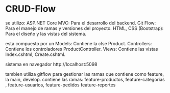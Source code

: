 # CRUD-Flow

se utilizo: ASP.NET Core MVC: Para el desarrollo del backend.
Git Flow: Para el manejo de ramas y versiones del proyecto.
HTML, CSS (Bootstrap): Para el diseño y las vistas del sistema.

esta compuesto por un Models: Contiene la clse  Product.
Controllers: Contiene los controladores  ProductController.
Views: Contiene las vistas Index.cshtml, Create.cshtml.

sistema en navegador 
 http://localhost:5098

 tambien utiliza gitflow para gestionar las ramas que contiene como feature, la main, develop.
 contiene las ramas: feature-productos, feature-categorias , feature-usuarios, feature-pedidos
feature-reportes
